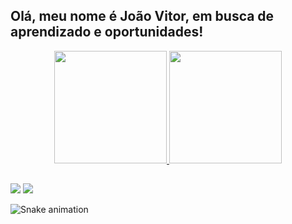 ## Olá, meu nome é João Vitor, em busca de aprendizado e oportunidades!

<div align="center">
  
  <a href="https://github.com/joaovmorais">
  <img height="180em" src="https://github-readme-stats.vercel.app/api?username=joaovmorais&show_icons=true&theme=github_dark&include_all_commits=true&count_private=true"/>
  <img height="180em" src="https://github-readme-stats.vercel.app/api/top-langs/?username=joaovmorais&layout=compact&langs_count=7&theme=github_dark"/>
</div>
   
  ##
  
<div>
  <a href="https://instagram.com/joao_v_morais" target="_blank"><img src="https://img.shields.io/badge/-Instagram-%23E4405F?style=for-the-badge&logo=instagram&logoColor=white" target="_blank"></a>
  <a href = "mailto:joaovitor3244@gmail.com"><img src="https://img.shields.io/badge/-Gmail-%23333?style=for-the-badge&logo=gmail&logoColor=white" target="_blank"></a>
  </div>
   
   
   
![Snake animation](https://github.com/joaovmorais/joaovmorais/blob/output/github-contribution-grid-snake.svg)
 
